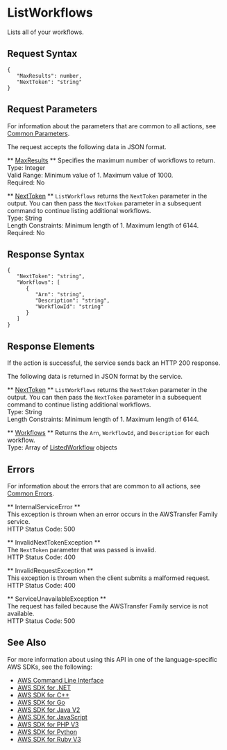 # ListWorkflows<a name="API_ListWorkflows"></a>

Lists all of your workflows\.

## Request Syntax<a name="API_ListWorkflows_RequestSyntax"></a>

```
{
   "MaxResults": number,
   "NextToken": "string"
}
```

## Request Parameters<a name="API_ListWorkflows_RequestParameters"></a>

For information about the parameters that are common to all actions, see [Common Parameters](CommonParameters.md)\.

The request accepts the following data in JSON format\.

 ** [MaxResults](#API_ListWorkflows_RequestSyntax) **   <a name="TransferFamily-ListWorkflows-request-MaxResults"></a>
Specifies the maximum number of workflows to return\.  
Type: Integer  
Valid Range: Minimum value of 1\. Maximum value of 1000\.  
Required: No

 ** [NextToken](#API_ListWorkflows_RequestSyntax) **   <a name="TransferFamily-ListWorkflows-request-NextToken"></a>
 `ListWorkflows` returns the `NextToken` parameter in the output\. You can then pass the `NextToken` parameter in a subsequent command to continue listing additional workflows\.  
Type: String  
Length Constraints: Minimum length of 1\. Maximum length of 6144\.  
Required: No

## Response Syntax<a name="API_ListWorkflows_ResponseSyntax"></a>

```
{
   "NextToken": "string",
   "Workflows": [ 
      { 
         "Arn": "string",
         "Description": "string",
         "WorkflowId": "string"
      }
   ]
}
```

## Response Elements<a name="API_ListWorkflows_ResponseElements"></a>

If the action is successful, the service sends back an HTTP 200 response\.

The following data is returned in JSON format by the service\.

 ** [NextToken](#API_ListWorkflows_ResponseSyntax) **   <a name="TransferFamily-ListWorkflows-response-NextToken"></a>
 `ListWorkflows` returns the `NextToken` parameter in the output\. You can then pass the `NextToken` parameter in a subsequent command to continue listing additional workflows\.  
Type: String  
Length Constraints: Minimum length of 1\. Maximum length of 6144\.

 ** [Workflows](#API_ListWorkflows_ResponseSyntax) **   <a name="TransferFamily-ListWorkflows-response-Workflows"></a>
Returns the `Arn`, `WorkflowId`, and `Description` for each workflow\.  
Type: Array of [ListedWorkflow](API_ListedWorkflow.md) objects

## Errors<a name="API_ListWorkflows_Errors"></a>

For information about the errors that are common to all actions, see [Common Errors](CommonErrors.md)\.

 ** InternalServiceError **   
This exception is thrown when an error occurs in the AWSTransfer Family service\.  
HTTP Status Code: 500

 ** InvalidNextTokenException **   
The `NextToken` parameter that was passed is invalid\.  
HTTP Status Code: 400

 ** InvalidRequestException **   
This exception is thrown when the client submits a malformed request\.  
HTTP Status Code: 400

 ** ServiceUnavailableException **   
The request has failed because the AWSTransfer Family service is not available\.  
HTTP Status Code: 500

## See Also<a name="API_ListWorkflows_SeeAlso"></a>

For more information about using this API in one of the language\-specific AWS SDKs, see the following:
+  [AWS Command Line Interface](https://docs.aws.amazon.com/goto/aws-cli/transfer-2018-11-05/ListWorkflows) 
+  [AWS SDK for \.NET](https://docs.aws.amazon.com/goto/DotNetSDKV3/transfer-2018-11-05/ListWorkflows) 
+  [AWS SDK for C\+\+](https://docs.aws.amazon.com/goto/SdkForCpp/transfer-2018-11-05/ListWorkflows) 
+  [AWS SDK for Go](https://docs.aws.amazon.com/goto/SdkForGoV1/transfer-2018-11-05/ListWorkflows) 
+  [AWS SDK for Java V2](https://docs.aws.amazon.com/goto/SdkForJavaV2/transfer-2018-11-05/ListWorkflows) 
+  [AWS SDK for JavaScript](https://docs.aws.amazon.com/goto/AWSJavaScriptSDK/transfer-2018-11-05/ListWorkflows) 
+  [AWS SDK for PHP V3](https://docs.aws.amazon.com/goto/SdkForPHPV3/transfer-2018-11-05/ListWorkflows) 
+  [AWS SDK for Python](https://docs.aws.amazon.com/goto/boto3/transfer-2018-11-05/ListWorkflows) 
+  [AWS SDK for Ruby V3](https://docs.aws.amazon.com/goto/SdkForRubyV3/transfer-2018-11-05/ListWorkflows) 